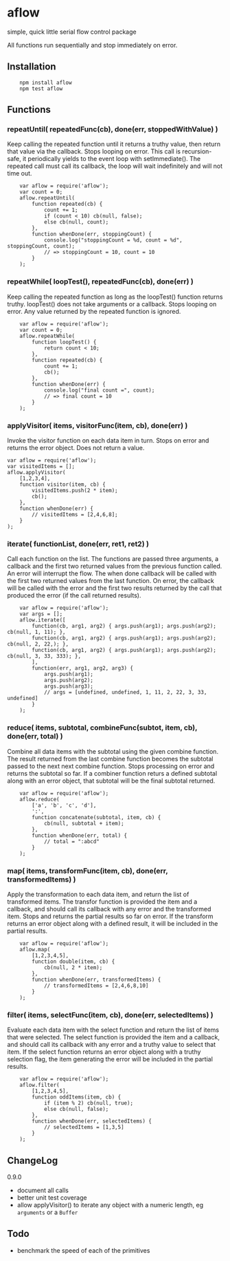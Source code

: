 aflow
=====

simple, quick little serial flow control package

All functions run sequentially and stop immediately on error.


## Installation

        npm install aflow
        npm test aflow


## Functions

### repeatUntil( repeatedFunc(cb), done(err, stoppedWithValue) )

Keep calling the repeated function until it returns a truthy value, then
return that value via the callback.  Stops looping on error.  This call is
recursion-safe, it periodically yields to the event loop with setImmediate().
The repeated call must call its callback, the loop will wait indefinitely and
will not time out.

        var aflow = require('aflow');
        var count = 0;
        aflow.repeatUntil(
            function repeated(cb) {
                count += 1;
                if (count < 10) cb(null, false);
                else cb(null, count);
            },
            function whenDone(err, stoppingCount) {
                console.log("stoppingCount = %d, count = %d", stoppingCount, count);
                // => stoppingCount = 10, count = 10
            }
        );

### repeatWhile( loopTest(), repeatedFunc(cb), done(err) )

Keep calling the repeated function as long as the loopTest() function returns
truthy.  loopTest() does not take arguments or a callback. Stops looping on
error.  Any value returned by the repeated function is ignored.

        var aflow = require('aflow');
        var count = 0;
        aflow.repeatWhile(
            function loopTest() {
                return count < 10;
            },
            function repeated(cb) {
                count += 1;
                cb();
            },
            function whenDone(err) {
                console.log("final count =", count);
                // => final count = 10
            }
        );

### applyVisitor( items, visitorFunc(item, cb), done(err) )

Invoke the visitor function on each data item in turn.  Stops on error and
returns the error object.  Does not return a value.

    var aflow = require('aflow');
    var visitedItems = [];
    aflow.applyVisitor(
        [1,2,3,4],
        function visitor(item, cb) {
            visitedItems.push(2 * item);
            cb();
        },
        function whenDone(err) {
            // visitedItems = [2,4,6,8];
        }
    );

### iterate( functionList, done(err, ret1, ret2) )

Call each function on the list.  The functions are passed three arguments, a
callback and the first two returned values from the previous function called.
An error will interrupt the flow.  The when done callback will be called with
the first two returned values from the last function.  On error, the callback
will be called with the error and the first two results returned by the call
that produced the error (if the call returned results).

        var aflow = require('aflow');
        var args = [];
        aflow.iterate([
            function(cb, arg1, arg2) { args.push(arg1); args.push(arg2); cb(null, 1, 11); },
            function(cb, arg1, arg2) { args.push(arg1); args.push(arg2); cb(null, 2, 22,); },
            function(cb, arg1, arg2) { args.push(arg1); args.push(arg2); cb(null, 3, 33, 333); },
            ],
            function(err, arg1, arg2, arg3) {
                args.push(arg1);
                args.push(arg2);
                args.push(arg3);
                // args = [undefined, undefined, 1, 11, 2, 22, 3, 33, undefined]
            }
        );


### reduce( items, subtotal, combineFunc(subtot, item, cb), done(err, total) )

Combine all data items with the subtotal using the given combine function.
The result returned from the last combine function becomes the subtotal passed
to the next next combine function.  Stops processing on error and returns the
subtotal so far.  If a combiner function returs a defined subtotal along with
an error object, that subtotal will be the final subtotal returned.

        var aflow = require('aflow');
        aflow.reduce(
            ['a', 'b', 'c', 'd'],
            ':',
            function concatenate(subtotal, item, cb) {
                cb(null, subtotal + item);
            },
            function whenDone(err, total) {
                // total = ":abcd"
            }
        );

### map( items, transformFunc(item, cb), done(err, transformedItems) )

Apply the transformation to each data item, and return the list of transformed
items.  The transfor function is provided the item and a callback, and should
call its callback with any error and the transformed item.  Stops and returns
the partial results so far on error.  If the transform returns an error object
along with a defined result, it will be included in the partial results.

        var aflow = require('aflow');
        aflow.map(
            [1,2,3,4,5],
            function double(item, cb) {
                cb(null, 2 * item);
            },
            function whenDone(err, transformedItems) {
                // transformedItems = [2,4,6,8,10]
            }
        );

### filter( items, selectFunc(item, cb), done(err, selectedItems) )

Evaluate each data item with the select function and return the list of items
that were selected.  The select function is provided the item and a callback,
and should call its callback with any error and a truthy value to select that
item.  If the select function returns an error object along with a truthy
selection flag, the item generating the error will be included in the partial
results.

        var aflow = require('aflow');
        aflow.filter(
            [1,2,3,4,5],
            function oddItems(item, cb) {
                if (item % 2) cb(null, true);
                else cb(null, false);
            },
            function whenDone(err, selectedItems) {
                // selectedItems = [1,3,5]
            }
        );


## ChangeLog

0.9.0

- document all calls
- better unit test coverage
- allow applyVisitor() to iterate any object with a numeric length, eg `arguments` or a `Buffer`

## Todo

- benchmark the speed of each of the primitives
